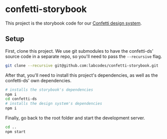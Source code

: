 # confetti-storybook

This project is the storybook code for our [Confetti design system](https://github.com/labcodes/confetti-ds).

## Setup

First, clone this project. We use git submodules to have the confetti-ds' source code in a separate repo, so you'll need to pass the `--recursive` flag.

```sh
git clone --recursive git@github.com:labcodes/confetti-storybook.git
```

After that, you'll need to install this project's dependencies, as well as the confetti-ds' own dependencies.

```sh
# installs the storybook's dependencies
npm i
cd confetti-ds
# installs the design system's dependencies
npm i
```

Finally, go back to the root folder and start the development server.

```sh
cd ..
npm start
```
